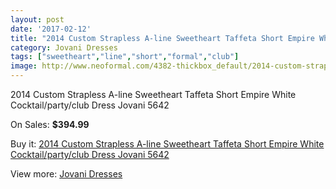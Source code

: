 ```yaml
---
layout: post
date: '2017-02-12'
title: "2014 Custom Strapless A-line Sweetheart Taffeta Short Empire White Cocktail/party/club Dress Jovani 5642"
category: Jovani Dresses
tags: ["sweetheart","line","short","formal","club"]
image: http://www.neoformal.com/4382-thickbox_default/2014-custom-strapless-a-line-sweetheart-taffeta-short-empire-white-cocktail-party-club-dress-jovani-5642.jpg
---
```

2014 Custom Strapless A-line Sweetheart Taffeta Short Empire White Cocktail/party/club Dress Jovani 5642

On Sales: **$394.99**
<a href="https://www.neoformal.com/en/jovani-dresses/1636-2014-custom-strapless-a-line-sweetheart-taffeta-short-empire-white-cocktail-party-club-dress-jovani-5642.html"><amp-img layout="responsive" width="600" height="600" src="//www.neoformal.com/4382-thickbox_default/2014-custom-strapless-a-line-sweetheart-taffeta-short-empire-white-cocktail-party-club-dress-jovani-5642.jpg" alt="2014 Custom Strapless A-line Sweetheart Taffeta Short Empire White Cocktail/party/club Dress Jovani 5642 0" /></a>
<a href="https://www.neoformal.com/en/jovani-dresses/1636-2014-custom-strapless-a-line-sweetheart-taffeta-short-empire-white-cocktail-party-club-dress-jovani-5642.html"><amp-img layout="responsive" width="600" height="600" src="//www.neoformal.com/4385-thickbox_default/2014-custom-strapless-a-line-sweetheart-taffeta-short-empire-white-cocktail-party-club-dress-jovani-5642.jpg" alt="2014 Custom Strapless A-line Sweetheart Taffeta Short Empire White Cocktail/party/club Dress Jovani 5642 1" /></a>
<a href="https://www.neoformal.com/en/jovani-dresses/1636-2014-custom-strapless-a-line-sweetheart-taffeta-short-empire-white-cocktail-party-club-dress-jovani-5642.html"><amp-img layout="responsive" width="600" height="600" src="//www.neoformal.com/4384-thickbox_default/2014-custom-strapless-a-line-sweetheart-taffeta-short-empire-white-cocktail-party-club-dress-jovani-5642.jpg" alt="2014 Custom Strapless A-line Sweetheart Taffeta Short Empire White Cocktail/party/club Dress Jovani 5642 2" /></a>
<a href="https://www.neoformal.com/en/jovani-dresses/1636-2014-custom-strapless-a-line-sweetheart-taffeta-short-empire-white-cocktail-party-club-dress-jovani-5642.html"><amp-img layout="responsive" width="600" height="600" src="//www.neoformal.com/4383-thickbox_default/2014-custom-strapless-a-line-sweetheart-taffeta-short-empire-white-cocktail-party-club-dress-jovani-5642.jpg" alt="2014 Custom Strapless A-line Sweetheart Taffeta Short Empire White Cocktail/party/club Dress Jovani 5642 3" /></a>

Buy it: [2014 Custom Strapless A-line Sweetheart Taffeta Short Empire White Cocktail/party/club Dress Jovani 5642](https://www.neoformal.com/en/jovani-dresses/1636-2014-custom-strapless-a-line-sweetheart-taffeta-short-empire-white-cocktail-party-club-dress-jovani-5642.html "2014 Custom Strapless A-line Sweetheart Taffeta Short Empire White Cocktail/party/club Dress Jovani 5642")

View more: [Jovani Dresses](https://www.neoformal.com/en/15-jovani-dresses "Jovani Dresses")